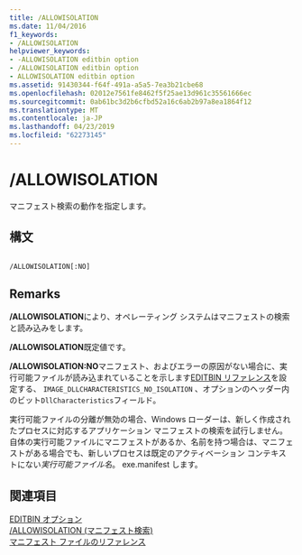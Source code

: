 ```yaml
---
title: /ALLOWISOLATION
ms.date: 11/04/2016
f1_keywords:
- /ALLOWISOLATION
helpviewer_keywords:
- -ALLOWISOLATION editbin option
- /ALLOWISOLATION editbin option
- ALLOWISOLATION editbin option
ms.assetid: 91430344-f64f-491a-a5a5-7ea3b21cbe68
ms.openlocfilehash: 02012e7561fe8462f5f25ae13d961c35561666ec
ms.sourcegitcommit: 0ab61bc3d2b6cfbd52a16c6ab2b97a8ea1864f12
ms.translationtype: MT
ms.contentlocale: ja-JP
ms.lasthandoff: 04/23/2019
ms.locfileid: "62273145"
---
```

# <a name="allowisolation"></a>/ALLOWISOLATION

マニフェスト検索の動作を指定します。

## <a name="syntax"></a>構文

```

/ALLOWISOLATION[:NO]
```

## <a name="remarks"></a>Remarks

**/ALLOWISOLATION**により、オペレーティング システムはマニフェストの検索と読み込みをします。

**/ALLOWISOLATION**既定値です。

**/ALLOWISOLATION:NO**マニフェスト、およびエラーの原因がない場合に、実行可能ファイルが読み込まれていることを示します[EDITBIN リファレンス](editbin-reference.md)を設定する、 `IMAGE_DLLCHARACTERISTICS_NO_ISOLATION` 、オプションのヘッダー内のビット`DllCharacteristics`フィールド。

実行可能ファイルの分離が無効の場合、Windows ローダーは、新しく作成されたプロセスに対応するアプリケーション マニフェストの検索を試行しません。 自体の実行可能ファイルにマニフェストがあるか、名前を持つ場合は、マニフェストがある場合でも、新しいプロセスは既定のアクティベーション コンテキストにない*実行可能ファイル名*。 exe.manifest します。

## <a name="see-also"></a>関連項目

[EDITBIN オプション](editbin-options.md)<br/>
[/ALLOWISOLATION (マニフェスト検索)](allowisolation-manifest-lookup.md)<br/>
[マニフェスト ファイルのリファレンス](/windows/desktop/SbsCs/manifest-files-reference)
